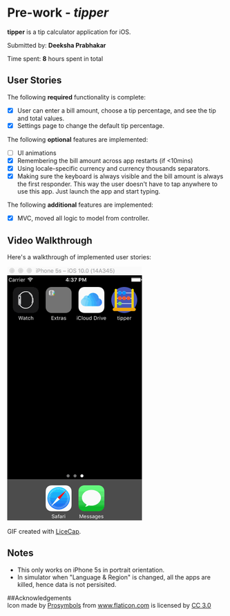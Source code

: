 # Pre-work - *tipper*

**tipper** is a tip calculator application for iOS.

Submitted by: **Deeksha Prabhakar**

Time spent: **8** hours spent in total

## User Stories

The following **required** functionality is complete:

* [x] User can enter a bill amount, choose a tip percentage, and see the tip and total values.
* [x] Settings page to change the default tip percentage.

The following **optional** features are implemented:
* [ ] UI animations
* [x] Remembering the bill amount across app restarts (if <10mins)
* [x] Using locale-specific currency and currency thousands separators.
* [x] Making sure the keyboard is always visible and the bill amount is always the first responder. This way the user doesn't have to tap anywhere to use this app. Just launch the app and start typing.

The following **additional** features are implemented:

- [x] MVC, moved all logic to model from controller.


## Video Walkthrough 

Here's a walkthrough of implemented user stories:

<img src='https://github.com/DeekshaPrabhakar/tipper/blob/master/tipperWalkthroughComplete.gif' title='Video Walkthrough' width='' alt='Video Walkthrough' />

GIF created with [LiceCap](http://www.cockos.com/licecap/).

## Notes

* This only works on iPhone 5s in portrait orientation.
* In simulator when "Language & Region" is changed, all the apps are killed, hence data is not persisited.

##Acknowledgements
<span class="wysiwyg-font-size-large"><br>Icon made by <a href="http://www.flaticon.com/authors/prosymbols" title="Prosymbols">Prosymbols</a> from&nbsp;<a title="Flaticon" href="http://www.flaticon.com">www.flaticon.com</a>&nbsp;is licensed by <a href="http://creativecommons.org/licenses/by/3.0/" title="Creative Commons BY 3.0" target="_blank">CC 3.0</span>
